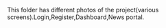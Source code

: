 This folder has different photos of the project(various screens).Login,Register,Dashboard,News portal.
